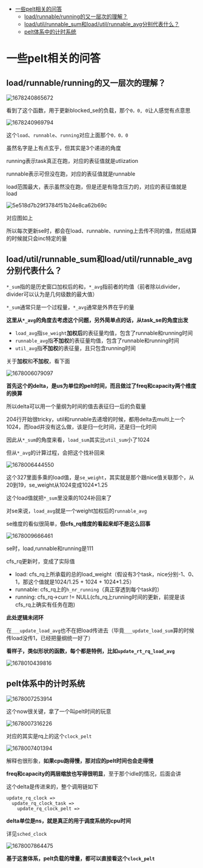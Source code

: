 - [一些pelt相关的问答](#--pelt-----)
  * [load/runnable/running的又一层次的理解？](#load-runnable-running---------)
  * [load/util/runnable_sum和load/util/runnable_avg分别代表什么？](#load-util-runnable-sum-load-util-runnable-avg-------)
  * [pelt体系中的计时系统](#pelt--------)

# 一些pelt相关的问答
## load/runnable/running的又一层次的理解？
![1678240865672](https://user-images.githubusercontent.com/31315527/223600029-bac390d2-6598-48d1-8ee2-6894aa5113c4.png)

看到了这个函数，用于更新blocked_se的负载，那个`0，0, 0`让人感觉有点意思

![1678240969794](https://user-images.githubusercontent.com/31315527/223600263-f2d0e612-7e3e-4d33-9669-2bd3cac4ff9c.png)

这个`load`、`runnable`、`running`对应上面那个`0，0，0`

虽然名字是上有点玄乎，但其实是3个递进的角度

running表示task真正在跑，对应的表征值就是utlization

runnable表示可但没在跑，对应的表征值就是runnable

load范围最大，表示虽然没在跑，但是还是有隐含压力的，对应的表征值就是load

![5e518d7b29f3784f51b24e8ca62b69c](https://user-images.githubusercontent.com/31315527/223602605-62096e97-ee71-4447-a6ed-110226e9398e.png)

对应图如上

所以每次更新se时，都会在load、runnable、running上去传不同的值，然后结算的时候就只会inc特定的量


## load/util/runnable_sum和load/util/runnable_avg分别代表什么？

`*_sum`指的是历史窗口加权后的和，`*_avg`指前者的均值（前者除以divider，divider可以认为是几何级数的最大值）

`*_sum`通常只是一个过程量，`*_avg`通常是外界在乎的量

**这里从`*_avg`的角度去考虑这个问题，另外简单点的话，从task_se的角度出发**

* `load_avg`指`se_weight`**加权后**的表征量均值，包含了runnable和running时间
* `runnable_avg`指**不加权**的表征量均值，包含了runnable和running时间
* `util_avg`指**不加权**的表征量，且只包含running时间

关于**加权**和**不加权**，看下面

![1678006079097](https://user-images.githubusercontent.com/31315527/222950855-d903a5b5-8021-4f4f-872e-020419a58276.png)

**首先这个的delta，是us为单位的pelt时间，而且做过了freq和capacity两个维度的换算**

所以delta可以用一个量纲为时间的值去表征归一后的负载量

204行开始很tricky，util和runnable去递增的时候，都用delta去multi上一个1024，而load并没有这么做，该是归一化时间，还是归一化时间

因此从`*_sum`的角度来看，`load_sum`其实比`util_sum`小了1024

但从`*_avg`的计算过程，会把这个找补回来

![1678006444550](https://user-images.githubusercontent.com/31315527/222951110-7f21e23f-214c-4a27-b50d-3e1c72cbe5b5.png)

这个327里面多乘的load值，是`se_weight`，其实就是那个跟nice值关联那个，从20到19，se_weight从1024变成1024*1.25

这个load值就把`*_sum`里没乘的1024补回来了

对se来说，`load_avg`就是一个weight加权后的`runnable_avg`



se维度的看似很简单，**但cfs_rq维度的看起来却不是这么回事**

![1678009666461](https://user-images.githubusercontent.com/31315527/222953307-80e9ef21-833d-4945-b774-54ab386b594b.png)

se时，load,runnable和running是111

cfs_rq更新时，变成了实际值

* load: cfs_rq上所承载的总的load_weight（假设有3个task，nice分别-1、0、1，那这个值就是1024/1.25 + 1024 + 1024*1.25）
* runnable: cfs_rq上的`h_nr_running`（真正穿透到每个task的）
* running: cfs_rq->curr != NULL(cfs_rq上running时间的更新，前提是该cfs_rq上确实有任务在跑)

**此处逻辑未闭环**

在`___update_load_avg`也不在把load传进去（毕竟`___update_load_sum`算的时候传load没传1，已经把量纲统一好了）

**看样子，类似形状的函数，每个都是特例，比如`update_rt_rq_load_avg`**

![1678010439816](https://user-images.githubusercontent.com/31315527/222953782-53666412-cd54-43d4-8da2-6c7cf13362be.png)

## pelt体系中的计时系统
![1678007253914](https://user-images.githubusercontent.com/31315527/222951660-82598dc4-376d-4eff-bb23-a0934dd3d663.png)

这个now很关键，拿了一个叫pelt时间的玩意

![1678007316226](https://user-images.githubusercontent.com/31315527/222951704-37fc5141-18b3-46d4-8a48-96b2519329d5.png)

对应的其实是rq上的这个`clock_pelt`

![1678007401394](https://user-images.githubusercontent.com/31315527/222951753-cf0411cb-eda8-457a-bfd3-bfcb9e46e836.png)

解释也很形象，**如果cpu跑得慢，那对应的pelt时间也会走得慢**

**freq和capacity的两层缩放也写得很明显**，至于那个idle的情况，后面会讲

这个delta是传进来的，整个调用链如下

```
update_rq_clock =>
  update_rq_clock_task =>
    update_rq_clock_pelt =>
```

**delta单位是ns，就是真正的用于调度系统的cpu时间**

详见`sched_clock`

![1678007864475](https://user-images.githubusercontent.com/31315527/222952075-38783423-1514-42de-8d33-3f7a6bf38a77.png)

**基于这套体系，pelt负载的增量，都可以直接看这个`clock_pelt`**








